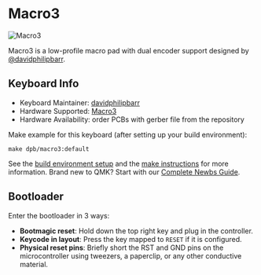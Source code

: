 # Macro3

![Macro3](https://github.com/filterpaper/filterpaper.github.io/raw/main/images/macro3.png)

Macro3 is a low-profile macro pad with dual encoder support designed by [@davidphilipbarr](https://github.com/davidphilipbarr).

## Keyboard Info

* Keyboard Maintainer: [davidphilipbarr](https://github.com/davidphilipbarr)
* Hardware Supported: [Macro3](https://github.com/davidphilipbarr/Macropads/tree/main/macro3)
* Hardware Availability: order PCBs with gerber file from the repository

Make example for this keyboard (after setting up your build environment):

    make dpb/macro3:default

See the [build environment setup](https://docs.qmk.fm/#/getting_started_build_tools) and the [make instructions](https://docs.qmk.fm/#/getting_started_make_guide) for more information. Brand new to QMK? Start with our [Complete Newbs Guide](https://docs.qmk.fm/#/newbs).

## Bootloader

Enter the bootloader in 3 ways:

* **Bootmagic reset**: Hold down the top right key and plug in the controller.
* **Keycode in layout**: Press the key mapped to `RESET` if it is configured.
* **Physical reset pins**: Briefly short the RST and GND pins on the microcontroller using tweezers, a paperclip, or any other conductive material.

